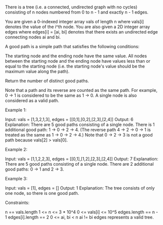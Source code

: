 There is a tree (i.e. a connected, undirected graph with no cycles)
consisting of n nodes numbered from 0 to n - 1 and exactly n - 1 edges.

You are given a 0-indexed integer array vals of length n where vals[i]
denotes the value of the i^th node. You are also given a 2D integer array
edges where edges[i] = [ai, bi] denotes that there exists an undirected edge
connecting nodes ai and bi.

A good path is a simple path that satisfies the following conditions:


The starting node and the ending node have the same value.
All nodes between the starting node and the ending node have values less than
or equal to the starting node (i.e. the starting node's value should be the
maximum value along the path).


Return the number of distinct good paths.

Note that a path and its reverse are counted as the same path. For example, 0
-> 1 is considered to be the same as 1 -> 0. A single node is also considered
as a valid path.


Example 1:


Input: vals = [1,3,2,1,3], edges = [[0,1],[0,2],[2,3],[2,4]]
Output: 6
Explanation: There are 5 good paths consisting of a single node.
There is 1 additional good path: 1 -> 0 -> 2 -> 4.
(The reverse path 4 -> 2 -> 0 -> 1 is treated as the same as 1 -> 0 -> 2 ->
4.)
Note that 0 -> 2 -> 3 is not a good path because vals[2] > vals[0].


Example 2:


Input: vals = [1,1,2,2,3], edges = [[0,1],[1,2],[2,3],[2,4]]
Output: 7
Explanation: There are 5 good paths consisting of a single node.
There are 2 additional good paths: 0 -> 1 and 2 -> 3.


Example 3:


Input: vals = [1], edges = []
Output: 1
Explanation: The tree consists of only one node, so there is one good
path.



Constraints:


n == vals.length
1 <= n <= 3 * 10^4
0 <= vals[i] <= 10^5
edges.length == n - 1
edges[i].length == 2
0 <= ai, bi < n
ai != bi
edges represents a valid tree.




